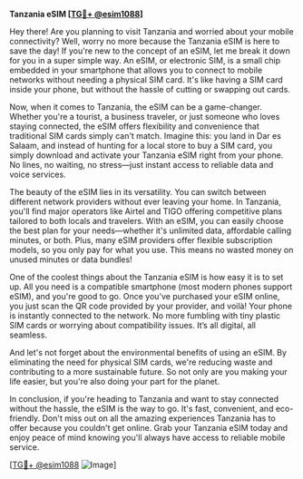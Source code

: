 **Tanzania eSIM [[TG💪+ @esim1088](https://t.me/s/esim1088)]**

Hey there! Are you planning to visit Tanzania and worried about your mobile connectivity? Well, worry no more because the Tanzania eSIM is here to save the day! If you're new to the concept of an eSIM, let me break it down for you in a super simple way. An eSIM, or electronic SIM, is a small chip embedded in your smartphone that allows you to connect to mobile networks without needing a physical SIM card. It's like having a SIM card inside your phone, but without the hassle of cutting or swapping out cards.

Now, when it comes to Tanzania, the eSIM can be a game-changer. Whether you're a tourist, a business traveler, or just someone who loves staying connected, the eSIM offers flexibility and convenience that traditional SIM cards simply can't match. Imagine this: you land in Dar es Salaam, and instead of hunting for a local store to buy a SIM card, you simply download and activate your Tanzania eSIM right from your phone. No lines, no waiting, no stress—just instant access to reliable data and voice services.

The beauty of the eSIM lies in its versatility. You can switch between different network providers without ever leaving your home. In Tanzania, you'll find major operators like Airtel and TIGO offering competitive plans tailored to both locals and travelers. With an eSIM, you can easily choose the best plan for your needs—whether it's unlimited data, affordable calling minutes, or both. Plus, many eSIM providers offer flexible subscription models, so you only pay for what you use. This means no wasted money on unused minutes or data bundles!

One of the coolest things about the Tanzania eSIM is how easy it is to set up. All you need is a compatible smartphone (most modern phones support eSIM), and you're good to go. Once you've purchased your eSIM online, you just scan the QR code provided by your provider, and voilà! Your phone is instantly connected to the network. No more fumbling with tiny plastic SIM cards or worrying about compatibility issues. It’s all digital, all seamless.

And let's not forget about the environmental benefits of using an eSIM. By eliminating the need for physical SIM cards, we're reducing waste and contributing to a more sustainable future. So not only are you making your life easier, but you're also doing your part for the planet.

In conclusion, if you're heading to Tanzania and want to stay connected without the hassle, the eSIM is the way to go. It's fast, convenient, and eco-friendly. Don't miss out on all the amazing experiences Tanzania has to offer because you couldn't get online. Grab your Tanzania eSIM today and enjoy peace of mind knowing you'll always have access to reliable mobile service.

[[TG💪+ @esim1088](https://t.me/s/esim1088) ![Image](https://i.postimg.cc/Y0z9fWf4/image.png)]